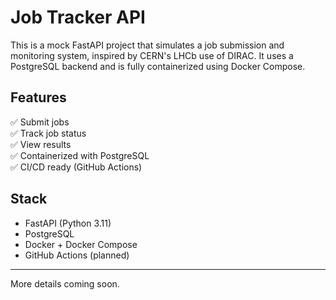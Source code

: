 # Job Tracker API

This is a mock FastAPI project that simulates a job submission and monitoring system, inspired by CERN's LHCb use of DIRAC. It uses a PostgreSQL backend and is fully containerized using Docker Compose.

## Features

✅ Submit jobs  
✅ Track job status  
✅ View results  
✅ Containerized with PostgreSQL  
✅ CI/CD ready (GitHub Actions)

## Stack

- FastAPI (Python 3.11)
- PostgreSQL
- Docker + Docker Compose
- GitHub Actions (planned)

---

More details coming soon.
